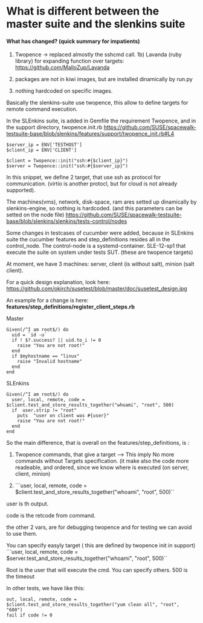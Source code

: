 # What is different between the master suite and the slenkins suite

#### What has changed? (quick summary for impatients)
  
  1) Twopence -> replaced almostly the sshcmd call.
  1b) Lavanda (ruby library) for expanding function over targets:
  https://github.com/MalloZup/Lavanda
  
  2) packages are not in kiwi images, but are installed dinamically by run.py
  
  3) nothing hardcoded on specific images. 


Basically the slenkins-suite use twopence, this allow to define targets for remote command execution.

In the SLEnkins suite, is added in Gemfile the requirement Twopence, and in the support directory,
twopence.init.rb
https://github.com/SUSE/spacewalk-testsuite-base/blob/slenkins/features/support/twopence_init.rb#L4

```
$server_ip = ENV['TESTHOST']
$client_ip = ENV['CLIENT']

$client = Twopence::init("ssh:#{$client_ip}")
$server = Twopence::init("ssh:#{$server_ip}")
```

In this snippet, we define 2 target, that use ssh as protocol for communication. (virtio is another protocl, but for cloud is not already supported).

The machines(vms), network, disk-space, ram ares setted up dinamically by slenkins-engine, so nothing is hardcoded. (and this parameters can be setted on the node file)
https://github.com/SUSE/spacewalk-testsuite-base/blob/slenkins/slenkins/tests-control/nodes


Some changes in testcases of cucumber were added, because in SLEnkins suite the cucumber features and step_definitions resides all in the control_node.
The control-node is a systemd-container. SLE-12-sp1 that execute the suite on system under tests SUT. (these are twopence targets)

At moment, we have 3 machines: server, client (is without salt), minion (salt client).

For a quick design explanation, look here:
https://github.com/okirch/susetest/blob/master/doc/susetest_design.jpg


An example for a change is here: **features/step_definitions/register_client_steps.rb**

Master
```
Given(/^I am root$/) do
  uid = `id -u`
  if ! $?.success? || uid.to_i != 0
    raise "You are not root!"
  end
  if $myhostname == "linux"
    raise "Invalid hostname"
  end
end
```
SLEnkins
```
Given(/^I am root$/) do
  user, local, remote, code = $client.test_and_store_results_together("whoami", "root", 500)
  if  user.strip != "root"
    puts  "user on client was #{user}" 
    raise "You are not root!"
  end
end
```

So the main difference, that is overall on the features/step_definitions, is :
1) Twopence commands, that give a target -->
This imply No more commands without Targets specification. (it make also the code more readeable, and ordered, since we know where is executed (on server, client, minion)


1) ```user, local, remote, code = $client.test_and_store_results_together("whoami", "root", 500)``

user is th output.

code is the retcode from command.

the other 2 vars, are for debugging twopence and for testing we can avoid to use them.

You can specify easyly target ( this are defined by twopence init in support)
```user, local, remote, code = $server.test_and_store_results_together("whoami", "root", 500)``

Root is the user that will execute the cmd. You can specify others.
500 is the timeout

In other tests, we have like this:

```
out, local, remote, code = $client.test_and_store_results_together("yum clean all", "root", "600")
fail if code != 0
```






